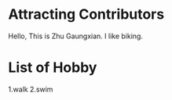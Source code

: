 # Attracting Contributors
Hello, This is Zhu Gaungxian.
I like biking.

# List of Hobby
1.walk
2.swim
